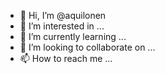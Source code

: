 - 👋 Hi, I’m @aquilonen
- 👀 I’m interested in ...
- 🌱 I’m currently learning ...
- 💞️ I’m looking to collaborate on ...
- 📫 How to reach me ...

<!---
aquilonen/aquilonen is a ✨ special ✨ repository because its `README.md` (this file) appears on your GitHub profile.
You can click the Preview link to take a look at your changes.
--->
